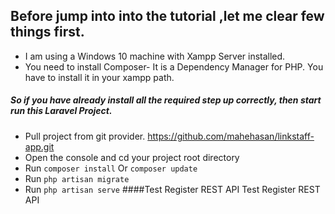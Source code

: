 ## Before jump into into the tutorial ,let me clear few things first.
- I am using a Windows 10 machine with Xampp Server installed.
- You need to install Composer- It is a Dependency Manager for PHP. You have to install it in your xampp path.
##### So if you have already install all the required step up correctly, then start run this Laravel Project.
- Pull project from git provider. https://github.com/mahehasan/linkstaff-app.git
- Open the console and cd your project root directory
- Run `composer install` Or `composer update`
- Run `php artisan migrate`
- Run `php artisan serve`
####Test Register REST API
Test Register REST API
